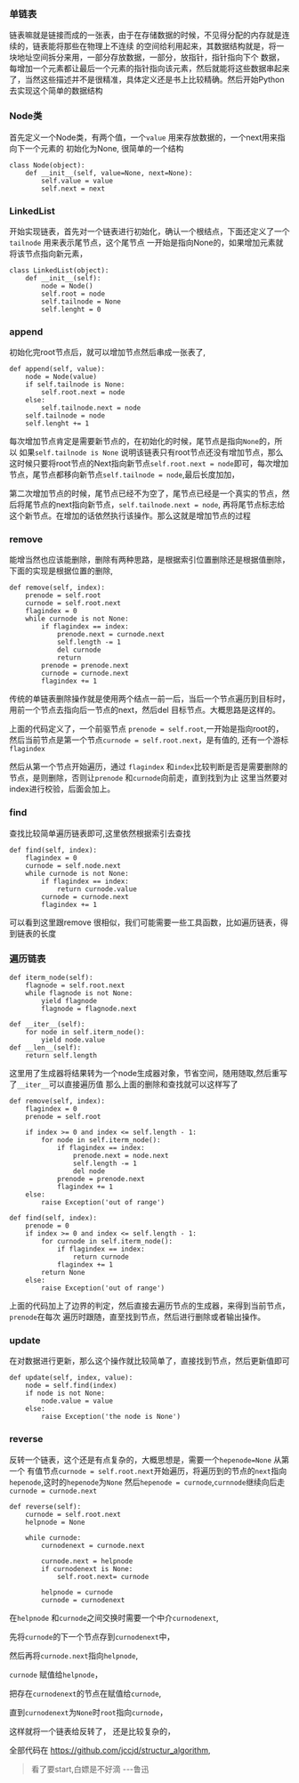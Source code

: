 ### 单链表
链表嘛就是链接而成的一张表，由于在存储数据的时候，不见得分配的内存就是连续的，链表能将那些在物理上不连续
的空间给利用起来，其数据结构就是，将一块地址空间拆分来用，一部分存放数据，一部分，放指针，指针指向下个
数据，每增加一个元素都让最后一个元素的指针指向该元素，然后就能将这些数据串起来了，当然这些描述并不是很精准，具体定义还是书上比较精确。然后开始Python去实现这个简单的数据结构

### Node类
首先定义一个Node类，有两个值，一个`value` 用来存放数据的，一个next用来指向下一个元素的
初始化为None, 很简单的一个结构
    
    class Node(object):
        def __init__(self, value=None, next=None):
            self.value = value
            self.next = next

### LinkedList
开始实现链表，首先对一个链表进行初始化，确认一个根结点，下面还定义了一个 `tailnode` 用来表示尾节点，这个尾节点
一开始是指向None的，如果增加元素就将该节点指向新元素，
    
    class LinkedList(object):
        def __init__(self):
            node = Node()
            self.root = node
            self.tailnode = None
            self.lenght = 0
 
### append
初始化完root节点后，就可以增加节点然后串成一张表了,
    
    def append(self, value):
        node = Node(value)
        if self.tailnode is None:
            self.root.next = node
        else:
            self.tailnode.next = node
        self.tailnode = node
        self.lenght += 1
        
每次增加节点肯定是需要新节点的，在初始化的时候，尾节点是指向`None`的，所以
如果`self.tailnode is None` 说明该链表只有root节点还没有增加节点，那么
这时候只要将root节点的Next指向新节点`self.root.next = node`即可，每次增加节点，尾节点都移向新节点`self.tailnode = node`,最后长度加加，

第二次增加节点的时候，尾节点已经不为空了，尾节点已经是一个真实的节点，然后将尾节点的next指向新节点，`self.tailnode.next = node`, 再将尾节点标志给这个新节点。在增加的话依然执行该操作。那么这就是增加节点的过程

### remove
能增当然也应该能删除，删除有两种思路，是根据索引位置删除还是根据值删除，下面的实现是根据位置的删除,
    
    def remove(self, index):
        prenode = self.root
        curnode = self.root.next
        flagindex = 0
        while curnode is not None:
            if flagindex == index:
                prenode.next = curnode.next
                self.length -= 1
                del curnode
                return
            prenode = prenode.next
            curnode = curnode.next
            flagindex += 1
传统的单链表删除操作就是使用两个结点一前一后，当后一个节点遍历到目标时，用前一个节点去指向后一节点的next，然后del 目标节点。大概思路是这样的。

上面的代码定义了，一个前驱节点 `prenode = self.root`,一开始是指向root的，然后当前节点是第一个节点`curnode = self.root.next`，是有值的,
还有一个游标`flagindex` 

然后从第一个节点开始遍历，通过 `flagindex` 和`index`比较判断是否是需要删除的节点，是则删除，否则让`prenode` 和`curnode`向前走，直到找到为止
这里当然要对index进行校验，后面会加上。
### find
查找比较简单遍历链表即可,这里依然根据索引去查找
    
    def find(self, index):
        flagindex = 0
        curnode = self.node.next
        while curnode is not None:
            if flagindex == index:
                return curnode.value
            curnode = curnode.next
            flagindex += 1
可以看到这里跟remove 很相似，我们可能需要一些工具函数，比如遍历链表，得到链表的长度
### 遍历链表
    
    def iterm_node(self):
        flagnode = self.root.next
        while flagnode is not None:
            yield flagnode
            flagnode = flagnode.next

    def __iter__(self):
        for node in self.iterm_node():
            yield node.value
    def __len__(self):
        return self.length
        
这里用了生成器将结果转为一个node生成器对象，节省空间，随用随取,然后重写了`__iter__`可以直接遍历值
那么上面的删除和查找就可以这样写了
    
    def remove(self, index):
        flagindex = 0
        prenode = self.root

        if index >= 0 and index <= self.length - 1:
            for node in self.iterm_node():
                if flagindex == index:
                    prenode.next = node.next
                    self.length -= 1
                    del node
                prenode = prenode.next
                flagindex += 1
        else:
            raise Exception('out of range')

    def find(self, index):
        prenode = 0
        if index >= 0 and index <= self.length - 1:
            for curnode in self.iterm_node():
                if flagindex == index:
                    return curnode
                flagindex += 1
            return None
        else:
            raise Exception('out of range')
上面的代码加上了边界的判定，然后直接去遍历节点的生成器，来得到当前节点，`prenode`在每次
遍历时跟随，直至找到节点，然后进行删除或者输出操作。
### update
在对数据进行更新，那么这个操作就比较简单了，直接找到节点，然后更新值即可

    def update(self, index, value):
        node = self.find(index)
        if node is not None:
            node.value = value
        else:
            raise Exception('the node is None')
### reverse
反转一个链表，这个还是有点复杂的，大概思想是，需要一个`hepenode=None` 从第一个
有值节点`curnode = self.root.next`开始遍历，将遍历到的节点的`next`指向`hepenode`,这时的`hepenode`为`None` 然后`hepenode = curnode`,`curnnode`继续向后走 `curnode = curnode.next`


    
    def reverse(self):
        curnode = self.root.next
        helpnode = None
        
        while curnode:
            curnodenext = curnode.next
            
            curnode.next = helpnode
            if curnodenext is None:
                self.root.next= curnode
            
            helpnode = curnode
            curnode = curnodenext
在`helpnode` 和`curnode`之间交换时需要一个中介`curnodenext`,

先将`curnode`的下一个节点存到`curnodenext`中，

然后再将`curnode.next`指向`helpnode`, 

`curnode` 赋值给`helpnode`，

把存在`curnodenext`的节点在赋值给`curnode`,

直到`curnodenext`为`None`时`root`指向`curnode`，

这样就将一个链表给反转了， 还是比较复杂的，

全部代码在
https://github.com/jccjd/structur_algorithm,
> 看了要start,白嫖是不好滴 ---鲁迅

